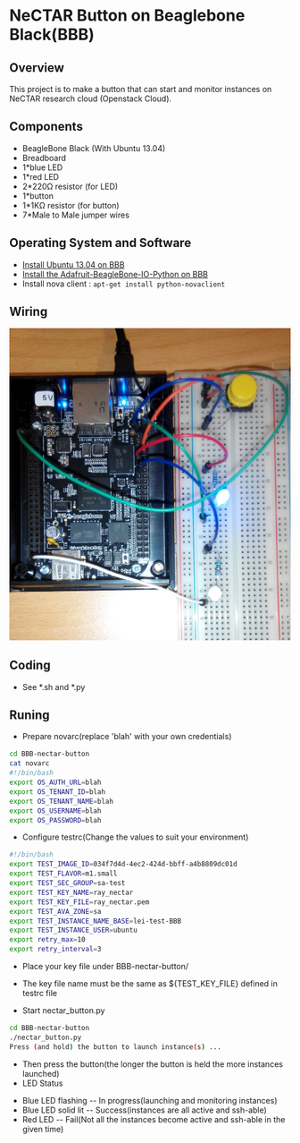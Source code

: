 
# NeCTAR Button on Beaglebone Black(BBB)

## Overview

This project is to make a button that can start and monitor instances on NeCTAR research cloud (Openstack Cloud). 

## Components
* BeagleBone Black (With Ubuntu 13.04)
* Breadboard
* 1*blue LED
* 1*red LED
* 2*220Ω resistor (for LED)
* 1*button
* 1*1KΩ resistor (for button)
* 7*Male to Male jumper wires

## Operating System and Software
* [Install Ubuntu 13.04 on BBB](http://elinux.org/BeagleBoardUbuntu#Raring_13.04)
* [Install the Adafruit-BeagleBone-IO-Python on BBB](http://learn.adafruit.com/setting-up-io-python-library-on-beaglebone-black/installation-on-ubuntu)
* Install nova client : ```apt-get install python-novaclient```

## Wiring
![pic](NeCTAR_Button.jpg)

## Coding
* See *.sh and *.py

## Runing
* Prepare novarc(replace 'blah' with your own credentials)

``` bash
cd BBB-nectar-button
cat novarc
#!/bin/bash
export OS_AUTH_URL=blah
export OS_TENANT_ID=blah
export OS_TENANT_NAME=blah
export OS_USERNAME=blah
export OS_PASSWORD=blah
```
* Configure testrc(Change the values to suit your environment)

```bash
#!/bin/bash
export TEST_IMAGE_ID=034f7d4d-4ec2-424d-bbff-a4b8809dc01d
export TEST_FLAVOR=m1.small
export TEST_SEC_GROUP=sa-test
export TEST_KEY_NAME=ray_nectar
export TEST_KEY_FILE=ray_nectar.pem
export TEST_AVA_ZONE=sa
export TEST_INSTANCE_NAME_BASE=lei-test-BBB
export TEST_INSTANCE_USER=ubuntu
export retry_max=10
export retry_interval=3
```
* Place your key file under BBB-nectar-button/
 - The key file name must be the same as ${TEST_KEY_FILE} defined in testrc file
* Start nectar_button.py

```bash
cd BBB-nectar-button
./nectar_button.py
Press (and hold) the button to launch instance(s) ... 
```
* Then press the button(the longer the button is held the more instances launched)
* LED Status
 - Blue LED flashing -- In progress(launching and monitoring instances)
 - Blue LED solid lit -- Success(instances are all active and ssh-able)
 - Red LED -- Fail(Not all the instances become active and ssh-able in the given time)
